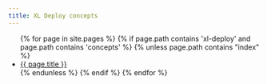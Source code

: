 ```yaml
---
title: XL Deploy concepts
---
```


<ul>
{% for page in site.pages %}
	{% if page.path contains 'xl-deploy' and page.path contains 'concepts' %}
		{% unless page.path contains "index" %}
			<li><a href="{{ page.url }}">{{ page.title }}</a></li>
		{% endunless %}
	{% endif %}
{% endfor %}
</ul>